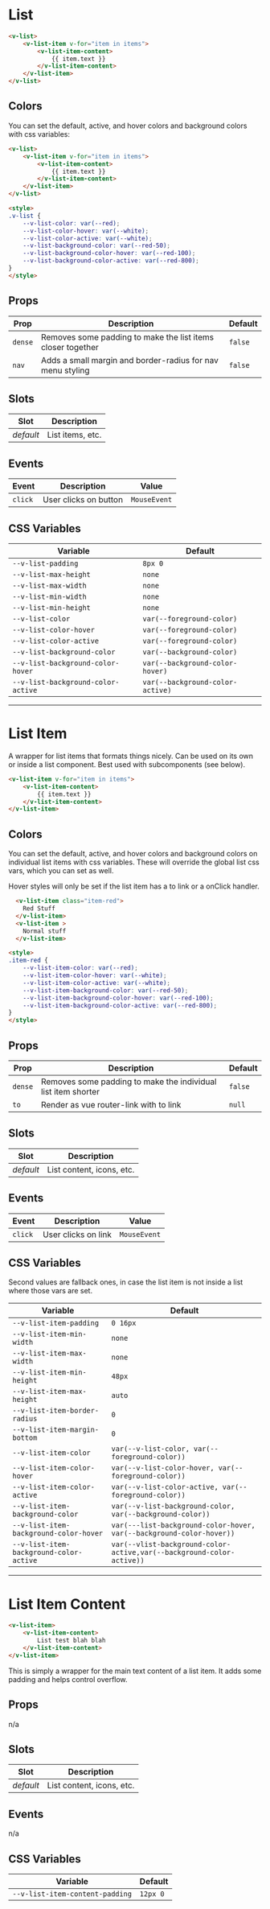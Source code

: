 # List

```html
<v-list>
	<v-list-item v-for="item in items">
		<v-list-item-content>
			{{ item.text }}
		</v-list-item-content>
	</v-list-item>
</v-list>
```

## Colors

You can set the default, active, and hover colors and background colors with css variables:

```html
<v-list>
	<v-list-item v-for="item in items">
		<v-list-item-content>
			{{ item.text }}
		</v-list-item-content>
	</v-list-item>
</v-list>

<style>
.v-list {
	--v-list-color: var(--red);
	--v-list-color-hover: var(--white);
	--v-list-color-active: var(--white);
	--v-list-background-color: var(--red-50);
	--v-list-background-color-hover: var(--red-100);
	--v-list-background-color-active: var(--red-800);
}
</style>
```

## Props
| Prop    | Description                                                 | Default |
|---------|-------------------------------------------------------------|---------|
| `dense` | Removes some padding to make the list items closer together | `false` |
| `nav`   | Adds a small margin and border-radius for nav menu styling  | `false` |

## Slots
| Slot      | Description      |
|-----------|------------------|
| _default_ | List items, etc. |

## Events
| Event   | Description           | Value        |
|---------|-----------------------|--------------|
| `click` | User clicks on button | `MouseEvent` |

## CSS Variables
| Variable                           | Default                          |
|------------------------------------|----------------------------------|
| `--v-list-padding`                 | `8px 0`                          |
| `--v-list-max-height`              | `none`                           |
| `--v-list-max-width`               | `none`                           |
| `--v-list-min-width`               | `none`                           |
| `--v-list-min-height`              | `none`                           |
| `--v-list-color`                   | `var(--foreground-color)`        |
| `--v-list-color-hover`             | `var(--foreground-color)`        |
| `--v-list-color-active`            | `var(--foreground-color)`        |
| `--v-list-background-color`        | `var(--background-color)`        |
| `--v-list-background-color-hover`  | `var(--background-color-hover)`  |
| `--v-list-background-color-active` | `var(--background-color-active)` |

---

# List Item

A wrapper for list items that formats things nicely. Can be used on its own or inside a list component. Best used with subcomponents (see below).

```html
<v-list-item v-for="item in items">
	<v-list-item-content>
		{{ item.text }}
	</v-list-item-content>
</v-list-item>
```

## Colors

You can set the default, active, and hover colors and background colors on individual list items with css variables. These will override the global list css vars, which you can set as well.

Hover styles will only be set if the list item has a to link or a onClick handler.

```html
  <v-list-item class="item-red">
    Red Stuff
  </v-list-item>
  <v-list-item >
    Normal stuff
  </v-list-item>

<style>
.item-red {
	--v-list-item-color: var(--red);
	--v-list-item-color-hover: var(--white);
	--v-list-item-color-active: var(--white);
	--v-list-item-background-color: var(--red-50);
	--v-list-item-background-color-hover: var(--red-100);
	--v-list-item-background-color-active: var(--red-800);
}
</style>
```

## Props
| Prop    | Description                                                   | Default |
|---------|---------------------------------------------------------------|---------|
| `dense` | Removes some padding to make the individual list item shorter | `false` |
| `to`    | Render as vue router-link with to link                        | `null`  |

## Slots
| Slot      | Description               |
|-----------|---------------------------|
| _default_ | List content, icons, etc. |

## Events
| Event   | Description         | Value        |
|---------|---------------------|--------------|
| `click` | User clicks on link | `MouseEvent` |

## CSS Variables
Second values are fallback ones, in case the list item is not inside a list where those vars are set.

| Variable                                | Default                                                               |
|-----------------------------------------|-----------------------------------------------------------------------|
| `--v-list-item-padding`                 | `0 16px`                                                              |
| `--v-list-item-min-width`               | `none`                                                                |
| `--v-list-item-max-width`               | `none`                                                                |
| `--v-list-item-min-height`              | `48px`                                                                |
| `--v-list-item-max-height`              | `auto`                                                                |
| `--v-list-item-border-radius`           | `0`                                                                   |
| `--v-list-item-margin-bottom`           | `0`                                                                   |
| `--v-list-item-color`                   | `var(--v-list-color, var(--foreground-color))`                        |
| `--v-list-item-color-hover`             | `var(--v-list-color-hover, var(--foreground-color))`                  |
| `--v-list-item-color-active`            | `var(--v-list-color-active, var(--foreground-color))`                 |
| `--v-list-item-background-color`        | `var(--v-list-background-color, var(--background-color))`             |
| `--v-list-item-background-color-hover`  | `var(---list-background-color-hover, var(--background-color-hover))`  |
| `--v-list-item-background-color-active` | `var(--vlist-background-color-active,var(--background-color-active))` |

---

# List Item Content

```html
<v-list-item>
	<v-list-item-content>
		List test blah blah
	</v-list-item-content>
</v-list-item>
```

This is simply a wrapper for the main text content of a list item. It adds some padding and helps control overflow.

## Props
n/a

## Slots
| Slot      | Description               |
|-----------|---------------------------|
| _default_ | List content, icons, etc. |

## Events
n/a

## CSS Variables
| Variable                        | Default  |
|---------------------------------|----------|
| `--v-list-item-content-padding` | `12px 0` |
